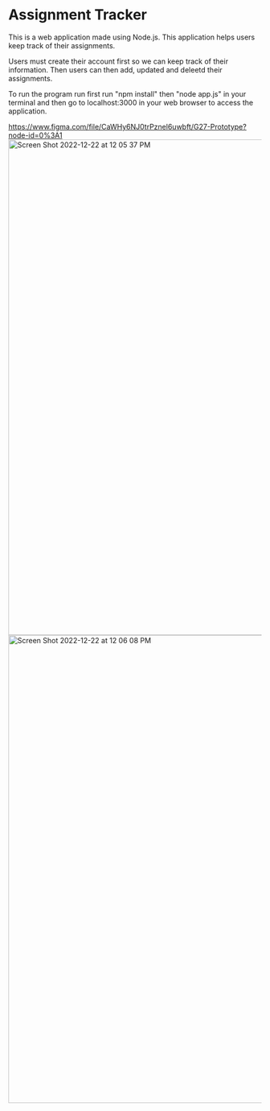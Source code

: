 # Assignment Tracker

This is a web application made using Node.js. This application helps users keep track of their assignments.

Users must create their account first so we can keep track of their information. Then users can then add, updated and deleetd their assignments.

To run the program run first run "npm install" then "node app.js" in your terminal and then go to localhost:3000 in your web browser to access the application.


https://www.figma.com/file/CaWHy6NJ0trPznel6uwbft/G27-Prototype?node-id=0%3A1
<img width="985" alt="Screen Shot 2022-12-22 at 12 05 37 PM" src="https://user-images.githubusercontent.com/84790796/209198674-b686ad51-90d3-4d5e-9a28-0f4b7a168d8d.png">
<img width="930" alt="Screen Shot 2022-12-22 at 12 06 08 PM" src="https://user-images.githubusercontent.com/84790796/209198699-7f75e3ea-5df3-4ec0-92dd-447741da0562.png">
